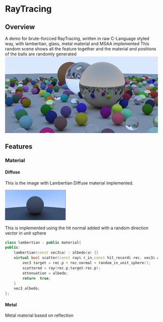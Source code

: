 # RayTracing
## Overview
A demo for brute-forcced RayTracing, written in raw C-Language styled way, with lambertian, glass, metal material and MSAA implemented 
This random scene shows all the feature together and the material and positions of the balls are randomly generated
![image](RayTracer/coverpage.png)

## Features
### Material
#### Diffuse
This is the image with Lambertian Diffuse material implemented. 

![image](RayTracer/LambertianDiffuse.png#pic_center)

This is implemented using the hit normal added with a random direction vector in unit sphere
```cpp
class lambertian : public material{
public:
    lambertian(const vec3&a) : albedo(a) {}
    virtual bool scatter(const ray& r_in,const hit_record& rec, vec3& attenuation, ray& scattered) const override{
        vec3 target = rec.p + rec.normal + random_in_unit_sphere();
        scattered = ray(rec.p,target-rec.p);
        attenuation = albedo;
        return  true;
    }
    vec3 albedo;
};

```
#### Metal
Metal material based on reflection 
